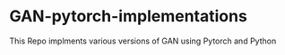 # GAN-pytorch-implementations

This Repo implments various versions of GAN using Pytorch and Python
